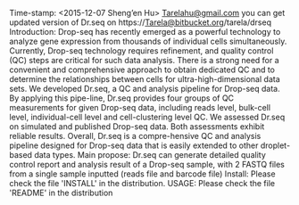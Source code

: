 Time-stamp: <2015-12-07 Sheng’en Hu> Tarelahu@gmail.com
you can get updated version of Dr.seq on https://Tarela@bitbucket.org/tarela/drseq
Introduction: Drop-seq has recently emerged as a powerful technology to analyze gene expression from thousands of individual cells simultaneously. Currently, Drop-seq technology requires refinement, and quality control (QC) steps are critical for such data analysis. There is a strong need for a convenient and comprehensive approach to obtain dedicated QC and to determine the relationships between cells for ultra-high-dimensional data sets. We developed Dr.seq, a QC and analysis pipeline for Drop-seq data. By applying this pipe-line, Dr.seq provides four groups of QC measurements for given Drop-seq data, including reads level, bulk-cell level, individual-cell level and cell-clustering level QC. We assessed Dr.seq on simulated and published Drop-seq data. Both assessments exhibit reliable results. Overall, Dr.seq is a compre-hensive QC and analysis pipeline designed for Drop-seq data that is easily extended to other droplet-based data types.
Main propose: Dr.seq can generate detailed quality control report and analysis result of a Drop-seq sample, with 2 FASTQ files from a single sample inputted (reads file and barcode file)
Install: Please check the file 'INSTALL' in the distribution.
USAGE: Please check the file 'README' in the distribution
